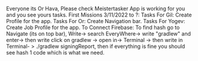 Everyone its Or Hava, Please check Meistertasker App is working for you and you see yours tasks.
First Missions 3/11/2022 to ?:
Tasks For Gil: Create Profile for the app.
Tasks For Or: Create Navigation bar.
Tasks For Yogev: Create Job Profile for the app.
To Connect Firebase: 
    To find hash go to Navigate (its on top bar), Write-> search EveryWhere-> write "gradlew" and enter-> then write click on gradlew ->
     open in-> Terminal -> then write in Terminal- > ./gradlew signingReport, then if everything is fine you should see hash 1 code which is what we need.

